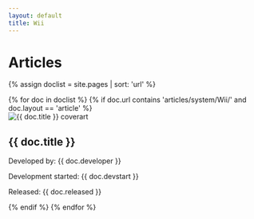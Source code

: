```yaml
---
layout: default
title: Wii
---
```


# Articles
{% assign doclist = site.pages | sort: 'url'  %}
<div>
{% for doc in doclist %}
{% if doc.url contains 'articles/system/Wii/' and doc.layout == 'article' %}
<a href="{{ site.baseurl }}{{ doc.url }}" style="text-decoration: none">
     <div class="game box1 shadow1">
				<img class="coverart" src="/media/boxarts/{{ doc.system }}/{{ doc.ogtitle }}.png" alt="{{ doc.title }} coverart">
				<h2 class="gametext">{{ doc.title }}</h2>
				<p class="gametext">Developed by: {{ doc.developer }}</p>
				<p class="gametext">Development started: {{ doc.devstart }}</p>
				<p class="gametext">Released: {{ doc.released }}</p>
     </div>
</a>
{% endif %}
{% endfor %}
</div>
